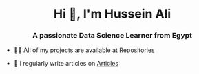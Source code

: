 
<h1 align="center">Hi 👋, I'm Hussein Ali</h1>
<h3 align="center">A passionate Data Science Learner from Egypt</h3>


- 👨‍💻 All of my projects are available at [Repositories](https://github.com/HusseinAliOfficial?tab=repositories)

- 📝 I regularly write articles on [Articles](https://github.com/HusseinAliOfficial/Articles)
